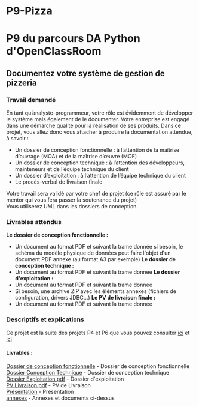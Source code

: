 # P9-Pizza

# P9 du parcours DA Python d'OpenClassRoom
## Documentez votre système de gestion de pizzeria
### Travail demandé  
En tant qu’analyste-programmeur, votre rôle est évidemment de développer le système mais également de le documenter. Votre entreprise est engagé dans une démarche qualité pour la réalisation de ses produits. Dans ce projet, vous allez donc vous attacher à produire la documentation attendue, à savoir :
 - Un dossier de conception fonctionnelle : à l’attention de la maîtrise d’ouvrage (MOA) et de la maîtrise d’œuvre (MOE)
 - Un dossier de conception technique : à l’attention des développeurs, mainteneurs et de l’équipe technique du client 
 - Un dossier d’exploitation : à l’attention de l’équipe technique du client
 - Le procès-verbal de livraison finale

Votre travail sera validé par votre chef de projet (ce rôle est assuré par le mentor qui vous fera passer la soutenance du projet)  
 Vous utiliserez UML dans les dossiers de conception.  
 
### Livrables attendus
__Le dossier de conception fonctionnelle :__  
- Un document au format PDF et suivant la trame donnée
si besoin, le schéma du modèle physique de données peut faire l'objet d'un document PDF annexe (au format A3 par exemple)
__Le dossier de conception technique :__  
- Un document au format PDF et suivant la trame donnée
__Le dossier d'exploitation :__  
- Un document au format PDF et suivant la trame donnée
- Si besoin, une archive ZIP avec les éléments annexes (fichiers de configuration, drivers JDBC...)
__Le PV de livraison finale :__  
- Un document au format PDF et suivant la trame donnée  

### Descriptifs et explications
Ce projet est la suite des projets P4 et P6 que vous pouvez consulter [ici](https://github.com/jmlm74/P4-pizza1) et [ici](https://github.com/jmlm74/P6-pizza2)  
#### Livrables : 
[Dossier de conception fonctionnelle](/Livrables/PDOCPizza-01-Fonctionnelle.pdf) - Dossier de conception fonctionnelle  
[Dossier Conception Technique](/Livrables/PDOCPizza-02-Technique.pdf) - Dossier de conception technique  
[Dossier Exploitation.pdf](/Livrables/PDOCPizza-03-Exploitation.pdf) - Dossier d'exploitation  
[PV Livraison.pdf](/Livrables/PDOCPizza-04-Livraison.pdf) - PV de Livraison  
[Présentation](/Livrables/PDOCPizza-05-Presentation.pdf) - Présentation  
[annexes](/Livrables) - Annexes et documents ci-dessus
